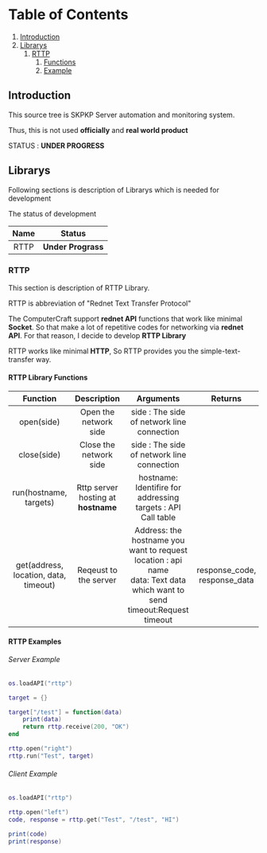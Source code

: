# Table of Contents
1. [Introduction](#Introduction) 
2. [Librarys](#Librarys)
    1. [RTTP](#RTTP)
         1. [Functions](#RTTP-Library-Functions)
         2. [Example](#RTTP-Examples)
         
<a name="Introduction"/>

## Introduction 

This source tree is SKPKP Server automation and monitoring system.

Thus, this is not used **officially** and **real world product**

STATUS : **UNDER PROGRESS**
 <a name="Librarys"/>
 
## Librarys

Following sections is description of Librarys which is needed for development

The status of development

|Name   |       Status   |
|:-----:|:-----------------:|
| RTTP  | **Under Prograss**|

<a name="RTTP"/>

### RTTP

This section is description of RTTP Library.

RTTP is abbreviation of "Rednet Text Transfer Protocol" 

The ComputerCraft support **rednet API** functions that work like minimal **Socket**. So that make a lot of repetitive codes for networking via **rednet API**. For that reason, I decide to develop **RTTP Library**

RTTP works like minimal **HTTP**, So RTTP provides you the simple-text-transfer way.

<a name="RTTP-Library-Functions"/>

#### RTTP Library Functions 

|Function           |   Description        |                Arguments              |                      Returns    |
|:-----------------:|:--------------------:|:-------------------------------------:|:-------------------------------:|
| open(side)            |Open the network side | side : The side of network line connection |                                 |
| close(side)           | Close the network side| side : The side of network line connection |                                 |
| run(hostname, targets)|  Rttp server hosting at **hostname** | hostname: Identifire for addressing<br>targets : API Call table    |  |
| get(address, location, data, timeout)| Reqeust to the server  | Address: the hostname you want to request <br> location : api name<br> data: Text data which want to send<br>timeout:Request timeout | response_code, response_data|                           

<a name="RTTP-Examples"/>

#### RTTP Examples  

###### Server Example

```lua
os.loadAPI("rttp")

target = {}

target["/test"] = function(data)
    print(data)
    return rttp.receive(200, "OK")
end

rttp.open("right")
rttp.run("Test", target)
```

###### Client Example
```lua
os.loadAPI("rttp")

rttp.open("left")
code, response = rttp.get("Test", "/test", "HI")

print(code)
print(response)
```
